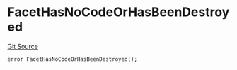 # FacetHasNoCodeOrHasBeenDestroyed
[Git Source](https://github.com/thrackle-io/tron/blob/fd00dd3f701afe5991226ded04be9da490ad380d/src/protocol/economic/ruleProcessor/RuleProcessorDiamond.sol)


```solidity
error FacetHasNoCodeOrHasBeenDestroyed();
```

